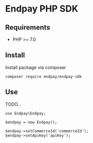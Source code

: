 # Endpay PHP SDK

## Requirements

- PHP >= 7.0

## Install
Install package via composer

    composer require endpay/endpay-sdk

## Use
TODO...

    use Endpay\Endpay;

    $endpay = new Endpay();

    $endpay->setCommerceId('commerceId');
    $endpay->setApiKey('apiKey');
